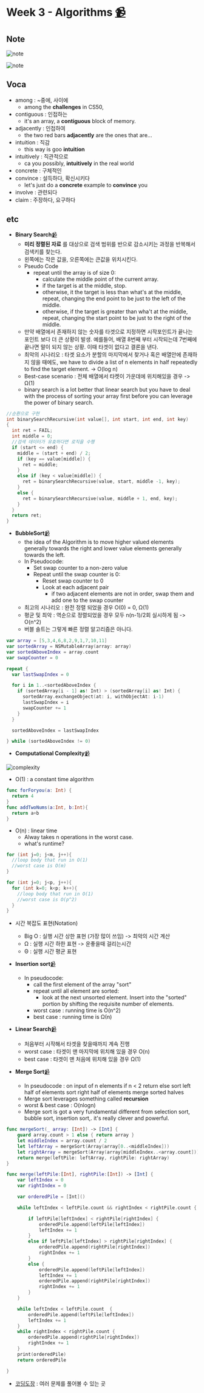 # Week 3 - Algorithms [📹](https://youtu.be/jUyQqLvg8Qw)

## Note
![note](/Week3/note_week3_0.jpg)

![note](/Week3/note_week3_1.jpg)

## Voca
- among : ~중에, 사이에
  - among the **challenges** in CS50,
- contiguous : 인접하는
  - it's an array, a **contiguous** block of memory.
- adjacently : 인접하여
  - the two red bars **adjacently** are the ones that are...
- intuition : 직감
  - this way is goo **intuition**
- intuitively : 직관적으로
  - ca you possibly, **intuitively** in the real world
- concrete : 구체적인
- convince : 설득하다, 확신시키다
  - let's just do a **concrete** example to **convince** you
- involve : 관련되다
- claim : 주장하다, 요구하다

## etc
- **Binary Search**[📹](https://youtu.be/5xlIPT1FRcA)
  - **미리 정렬된 자료** 를 대상으로 검색 범위를 반으로 감소시키는 과정을 반복해서 검색키를 찾는다.
  - 왼쪽에는 작은 값을, 오른쪽에는 큰값을 위치시킨다.
  - Pseudo Code
    - repeat until the array is of size 0:
      - calculate the middle point of the current array.
      - if the target is at the middle, stop.
      - otherwise, it the target is less than what's at the middle, repeat, changing the end point to be just to the left of the middle.
      - otherwise, if the target is greater than wha't at the middle, repeat, changing the start point to be just to the right of the middle.
  - 만약 배열에서 존재하지 않는 숫자를 타겟으로 지정하면 시작포인트가 끝나는 포인트 보다 더 큰 상황이 발생. 예를들어, 배열 8번째 부터 시작되는데 7번째에 끝나면 말이 되지 않는 상황. 이때 타겟이 없다고 결론을 낸다.
  - 최악의 시나리오 : 타겟 요소가 분할의 마지막에서 찾거나 혹은 배열안에 존재하지 않을 때에도, we have to divide a list of n elements in half repeatedly to find the target element. -> O(log n)
  - Best-case scenario : 전체 배열에서 타켓이 가운데에 위치해있을 경우 -> Ω(1)
  - binary search is a lot better that linear search but you have to deal with the process of sorting your array first before you can leverage the power of binary search.

``` c
//순환으로 구현
int binarySearchRecursive(int value[], int start, int end, int key)
{
  int ret = FAIL;
  int middle = 0;
  //검색 데이터가 유효하다면 로직을 수행
  if (start <= end) {
    middle = (start + end) / 2;
    if (key == value[middle]) {
      ret = middle;
    }
    else if (key < value[middle]) {
      ret = binarySearchRecursive(value, start, middle -1, key);
    }
    else {
      ret = binarySearchRecursive(value, middle + 1, end, key);
    }
  }
  return ret;
}
```
- **BubbleSort**[📹](https://youtu.be/Ui97-_n5xjo)
  - the idea of the Algorithm is to move higher valued elements generally towards the right and lower value elements generally towards the left.
  - In Pseudocode:
    - Set swap counter to a non-zero value
    - Repeat until the swap counter is 0:
      - Reset swap counter to 0
      - Look at each adjacent pair
        - if two adjacent elements are not in order, swap them and add one to the swap counter
  - 최고의 시나리오 : 완전 정렬 되었을 경우 O(0) = 0, Ω(1)
  - 평균 및 최악 : 역순으로 정렬되었을 경우 모두 n(n-1)/2회 실시하게 됨 -> O(n^2)
  - 버블 솔트는 그렇게 빠른 정렬 알고리즘은 아니다.
```swift
var array = [5,3,4,6,8,2,9,1,7,10,11]
var sortedArray = NSMutableArray(array: array)
var sortedAboveIndex = array.count
var swapCounter = 0

repeat {
  var lastSwapIndex = 0

  for i in 1..<sortedAboveIndex {
    if (sortedArray[i - 1] as! Int) > (sortedArray[i] as! Int) {
      sortedArray.exchangeObject(at: i, withObjectAt: i-1)
      lastSwapIndex = i
      swapCounter += 1
    }
  }

  sortedAboveIndex = lastSwapIndex

} while (sortedAboveIndex != 0)
```

- **Computational Complexity**[📹](https://youtu.be/IM9sHGlYV5A)

![complexity](/Week3/complexity0.jpg)
  - O(1) : a constant time algorithm  

```swift
func forForyou(a: Int) {
  return 4
}
func addTwoNums(a:Int, b:Int){
  return a+b
}
```

  - O(n) : linear time
    - Alway takes n operations in the worst case.
    - what's runtime?

```c
for (int j=0; j<m, j++){
  //loop body that run in O(1)
  //worst case is O(m)
}

for (int j=0; j<p, j++){
  for (int k=0; k<p; k++){
    //loop body that run in O(1)  
    //worst case is O(p^2)
  }
}
```
  - 시간 복잡도 표현(Notation)
    - Big O : 실행 시간 상한 표현 (가장 많이 쓰임) -> 최악의 시간 계산
    - Ω : 실행 시간 하한 표현 -> 운좋을때 걸리는시간
    - Θ : 실행 시간 평균 표현
- **Insertion sort**[📹](https://youtu.be/TwGb6ohsvUU)
  - In pseudocode:
    - call the first element of the array "sort"
    - repeat until all element are sorted:
      - look at the next unsorted element. Insert into the "sorted" portion by shifting the requisite number of elements.
    - worst case : running time is O(n^2)
    - best case : running time is Ω(n)

- **Linear Search**[📹](https://youtu.be/vZWfKBdSgXI)
  - 처음부터 시작해서 타겟을 찾을때까지 계속 진행
  - worst case : 타겟이 맨 마지막에 위치해 있을 경우 O(n)
  - best case : 타겟이 맨 처음에 위치해 있을 경우 Ω(1)

- **Merge Sort**[📹](https://youtu.be/sWtYJv_YXbo)
  - In pseudocode :
    on input of n elements
        if n < 2
            return
        else
            sort left half of elements
            sort right half of elements
            merge sorted halves
  - Merge sort leverages something called **recursion**
  - worst & best case : O(nlogn)
  - Merge sort is got a very fundamental different from selection sort, bubble sort, insertion sort,. it's really clever and powerful.

```swift
func mergeSort(_ array: [Int]) -> [Int] {
    guard array.count > 1 else { return array }
    let middleIndex = array.count / 2
    let leftArray = mergeSort(Array(array[0..<middleIndex]))
    let rightArray = mergeSort(Array(array[middleIndex..<array.count]))
    return merge(leftPile: leftArray, rightPile: rightArray)
}

func merge(leftPile:[Int], rightPile:[Int]) -> [Int] {
    var leftIndex = 0
    var rightIndex = 0

    var orderedPile = [Int]()

    while leftIndex < leftPile.count && rightIndex < rightPile.count {

        if leftPile[leftIndex] < rightPile[rightIndex] {
            orderedPile.append(leftPile[leftIndex])
            leftIndex += 1
        }
        else if leftPile[leftIndex] > rightPile[rightIndex] {
            orderedPile.append(rightPile[rightIndex])
            rightIndex += 1
        }
        else {
            orderedPile.append(leftPile[leftIndex])
            leftIndex += 1
            orderedPile.append(rightPile[rightIndex])
            rightIndex += 1
        }
    }

    while leftIndex < leftPile.count  {
        orderedPile.append(leftPile[leftIndex])
        leftIndex += 1
    }
    while rightIndex < rightPile.count {
        orderedPile.append(rightPile[rightIndex])
        rightIndex += 1
    }
    print(orderedPile)
    return orderedPile

}
```


- [코딩도장](http://codingdojang.com/) : 여러 문제를 풀어볼 수 있는 곳
